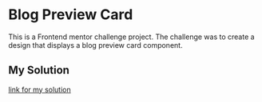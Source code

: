 # Blog Preview Card

This is a Frontend mentor challenge project. The challenge was to create a design that displays a blog preview card component.

## My Solution

[link for my solution](https://blog-preview-card-delta-seven.vercel.app)
